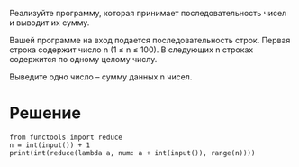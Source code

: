 
Реализуйте программу, которая принимает последовательность чисел и выводит их сумму.

Вашей программе на вход подается последовательность строк.
Первая строка содержит число n (1 ≤ n ≤ 100).
В следующих n строках содержится по одному целому числу.

Выведите одно число – сумму данных n чисел.

# Решение

```
from functools import reduce
n = int(input()) + 1
print(int(reduce(lambda a, num: a + int(input()), range(n))))
```
